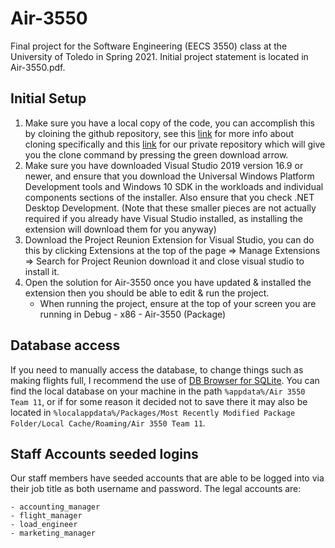# Air-3550
Final project for the Software Engineering (EECS 3550) class at the University of Toledo in Spring 2021.
Initial project statement is located in Air-3550.pdf.

## Initial Setup
1. Make sure you have a local copy of the code, you can accomplish this by cloining the github repository, see this [link](https://docs.github.com/en/github/getting-started-with-github/about-remote-repositories#cloning-with-https-urls) for more info about cloning specifically and this [link](https://github.com/qkleinfelter/Air-3550) for our private repository which will give you the clone command by pressing the green download arrow.
2. Make sure you have downloaded Visual Studio 2019 version 16.9 or newer, and ensure that you download the Universal Windows Platform Development tools and Windows 10 SDK in the workloads and individual components sections of the installer. Also ensure that you check .NET Desktop Development. (Note that these smaller pieces are not actually required if you already have Visual Studio installed, as installing the extension will download them for you anyway)
3. Download the Project Reunion Extension for Visual Studio, you can do this by clicking Extensions at the top of the page => Manage Extensions => Search for Project Reunion download it and close visual studio to install it.
4. Open the solution for Air-3550 once you have updated & installed the extension then you should be able to edit & run the project.
    - When running the project, ensure at the top of your screen you are running in Debug - x86 - Air-3550 (Package)

## Database access
If you need to manually access the database, to change things such as making flights full, I recommend the use of [DB Browser for SQLite](https://sqlitebrowser.org/). You can find the local database on your machine in the path `%appdata%/Air 3550 Team 11`, or if for some reason it decided not to save there it may also be located in `%localappdata%/Packages/Most Recently Modified Package Folder/Local Cache/Roaming/Air 3550 Team 11`.

## Staff Accounts seeded logins
Our staff members have seeded accounts that are able to be logged into via their job title as both username and password. The legal accounts are:

    - accounting_manager
    - flight_manager
    - load_engineer
    - marketing_manager
